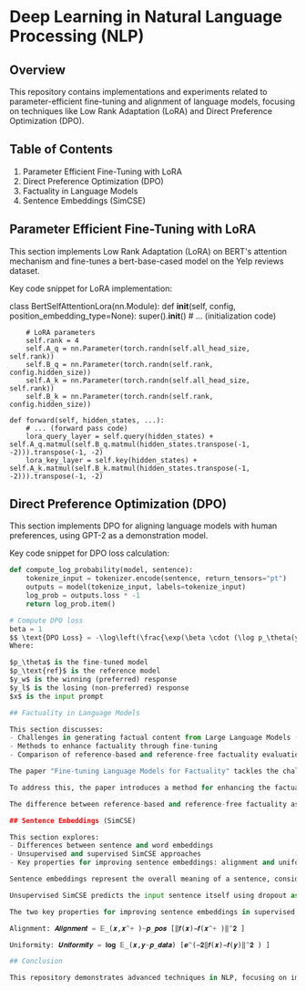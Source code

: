 # Deep Learning in Natural Language Processing (NLP)

## Overview
This repository contains implementations and experiments related to parameter-efficient fine-tuning and alignment of language models, focusing on techniques like Low Rank Adaptation (LoRA) and Direct Preference Optimization (DPO).

## Table of Contents
1. Parameter Efficient Fine-Tuning with LoRA
2. Direct Preference Optimization (DPO)
3. Factuality in Language Models
4. Sentence Embeddings (SimCSE)

## Parameter Efficient Fine-Tuning with LoRA

This section implements Low Rank Adaptation (LoRA) on BERT's attention mechanism and fine-tunes a bert-base-cased model on the Yelp reviews dataset.

Key code snippet for LoRA implementation:

class BertSelfAttentionLora(nn.Module):
    def __init__(self, config, position_embedding_type=None):
        super().__init__()
        # ... (initialization code)
        
        # LoRA parameters
        self.rank = 4
        self.A_q = nn.Parameter(torch.randn(self.all_head_size, self.rank))
        self.B_q = nn.Parameter(torch.randn(self.rank, config.hidden_size))
        self.A_k = nn.Parameter(torch.randn(self.all_head_size, self.rank))
        self.B_k = nn.Parameter(torch.randn(self.rank, config.hidden_size))

    def forward(self, hidden_states, ...):
        # ... (forward pass code)
        lora_query_layer = self.query(hidden_states) + self.A_q.matmul(self.B_q.matmul(hidden_states.transpose(-1, -2))).transpose(-1, -2)
        lora_key_layer = self.key(hidden_states) + self.A_k.matmul(self.B_k.matmul(hidden_states.transpose(-1, -2))).transpose(-1, -2)

## Direct Preference Optimization (DPO)

This section implements DPO for aligning language models with human preferences, using GPT-2 as a demonstration model.

Key code snippet for DPO loss calculation:

```python
def compute_log_probability(model, sentence):
    tokenize_input = tokenizer.encode(sentence, return_tensors="pt")
    outputs = model(tokenize_input, labels=tokenize_input)
    log_prob = outputs.loss * -1
    return log_prob.item()

# Compute DPO loss
beta = 1
$$ \text{DPO Loss} = -\log\left(\frac{\exp(\beta \cdot (\log p_\theta(y_w|x) - \log p_\text{ref}(y_w|x)))}{\exp(\beta \cdot (\log p_\theta(y_w|x) - \log p_\text{ref}(y_w|x))) + \exp(\beta \cdot (\log p_\theta(y_l|x) - \log p_\text{ref}(y_l|x)))}\right) $$
Where:

$p_\theta$ is the fine-tuned model
$p_\text{ref}$ is the reference model
$y_w$ is the winning (preferred) response
$y_l$ is the losing (non-preferred) response
$x$ is the input prompt

## Factuality in Language Models

This section discusses:
- Challenges in generating factual content from Large Language Models (LLMs)
- Methods to enhance factuality through fine-tuning
- Comparison of reference-based and reference-free factuality evaluations

The paper "Fine-tuning Language Models for Factuality" tackles the challenge of generating factually correct content from large language models. Factual string generation from LLMs is a challenge which arises from their training goals. Typical training approaches like maximum likelihood do not inherently prioritize fact-checking, leading to the possibility of the model favoring inaccurate responses.

To address this, the paper introduces a method for enhancing the factuality of LLMs through fine-tuning, using the Direct Preference Optimization (DPO) algorithm. This algorithm elicits preference data using two methods: reference-based and reference-free factuality evaluations.

The difference between reference-based and reference-free factuality assessments lies in their reliance on external data. Reference-based evaluations necessitate an external source for fact verification, whereas reference-free evaluations depend solely on the model's internal assessment of its responses.

## Sentence Embeddings (SimCSE)

This section explores:
- Differences between sentence and word embeddings
- Unsupervised and supervised SimCSE approaches
- Key properties for improving sentence embeddings: alignment and uniformity

Sentence embeddings represent the overall meaning of a sentence, considering the context and interactions between words, while word embeddings focus on individual words without context.

Unsupervised SimCSE predicts the input sentence itself using dropout as noise and uses other sentences in the same batch as negatives. Supervised SimCSE uses annotated sentence pairs from NLI datasets, with "entailment" as positives and "contradiction" as hard negatives.

The two key properties for improving sentence embeddings in supervised SimCSE are alignment and uniformity:

Alignment: 𝑨𝒍𝒊𝒈𝒏𝒎𝒆𝒏𝒕 = 𝔼_(𝒙,𝒙^+ )~𝒑_𝒑𝒐𝒔 [‖𝒇(𝒙)−𝒇(𝒙^+ )‖^𝟐 ]

Uniformity: 𝑼𝒏𝒊𝒇𝒐𝒓𝒎𝒊𝒕𝒚 = 𝐥𝐨𝐠 𝔼_(𝒙,𝒚~𝒑_𝒅𝒂𝒕𝒂) [𝒆^(−𝟐‖𝒇(𝒙)−𝒇(𝒚)‖^𝟐 ) ]

## Conclusion

This repository demonstrates advanced techniques in NLP, focusing on improving model efficiency, alignment with human preferences, and factual accuracy in language generation.
